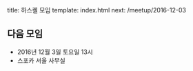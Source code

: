 title: 하스켈 모임
template: index.html
next: /meetup/2016-12-03

## 다음 모임

- 2016년 12월 3일 토요일 13시
- 스포카 서울 사무실

